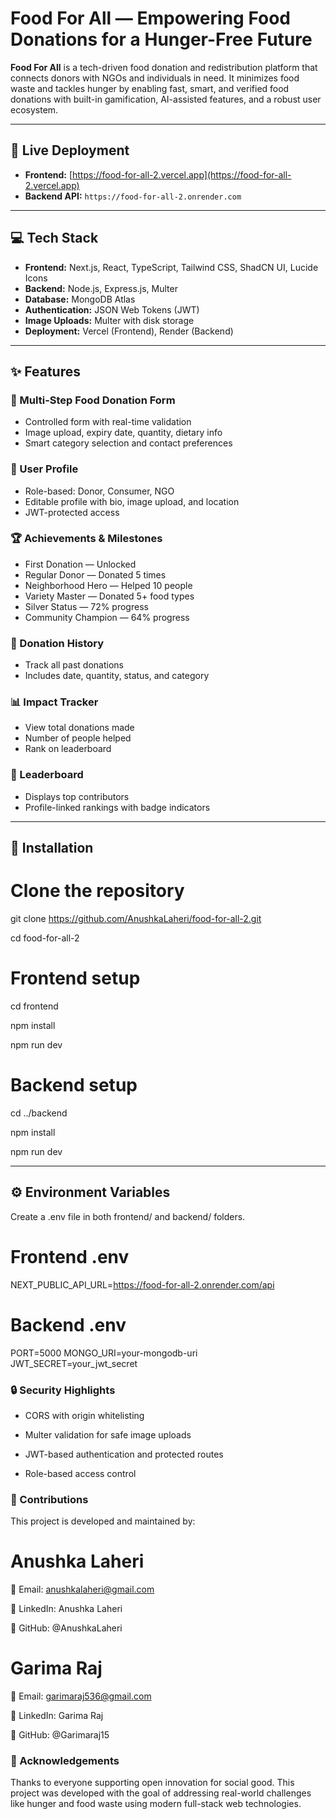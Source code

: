 # Food For All — Empowering Food Donations for a Hunger-Free Future

**Food For All** is a tech-driven food donation and redistribution platform that connects donors with NGOs and individuals in need. It minimizes food waste and tackles hunger by enabling fast, smart, and verified food donations with built-in gamification, AI-assisted features, and a robust user ecosystem.

---

## 🔗 Live Deployment

- **Frontend:** [https://food-for-all-2.vercel.app](https://food-for-all-2.vercel.app)
- **Backend API:** `https://food-for-all-2.onrender.com`

---

## 💻 Tech Stack

- **Frontend:** Next.js, React, TypeScript, Tailwind CSS, ShadCN UI, Lucide Icons  
- **Backend:** Node.js, Express.js, Multer  
- **Database:** MongoDB Atlas  
- **Authentication:** JSON Web Tokens (JWT)  
- **Image Uploads:** Multer with disk storage  
- **Deployment:** Vercel (Frontend), Render (Backend)

---

## ✨ Features

### 🧾 Multi-Step Food Donation Form
- Controlled form with real-time validation
- Image upload, expiry date, quantity, dietary info
- Smart category selection and contact preferences

### 👤 User Profile
- Role-based: Donor, Consumer, NGO
- Editable profile with bio, image upload, and location
- JWT-protected access

### 🏆 Achievements & Milestones
- First Donation — Unlocked  
- Regular Donor — Donated 5 times  
- Neighborhood Hero — Helped 10 people  
- Variety Master — Donated 5+ food types  
- Silver Status — 72% progress  
- Community Champion — 64% progress

### 📜 Donation History
- Track all past donations
- Includes date, quantity, status, and category

### 📊 Impact Tracker
- View total donations made
- Number of people helped
- Rank on leaderboard

### 🏅 Leaderboard
- Displays top contributors
- Profile-linked rankings with badge indicators

---

## 🚀 Installation


# Clone the repository
git clone https://github.com/AnushkaLaheri/food-for-all-2.git

cd food-for-all-2

# Frontend setup
cd frontend

npm install

npm run dev

# Backend setup
cd ../backend

npm install

npm run dev

---

## ⚙️ Environment Variables
Create a .env file in both frontend/ and backend/ folders.

# Frontend .env
NEXT_PUBLIC_API_URL=https://food-for-all-2.onrender.com/api

# Backend .env
PORT=5000
MONGO_URI=your-mongodb-uri
JWT_SECRET=your_jwt_secret


### 🔒 Security Highlights
- CORS with origin whitelisting

- Multer validation for safe image uploads

- JWT-based authentication and protected routes

- Role-based access control

### 🤝 Contributions
This project is developed and maintained by:

# Anushka Laheri

📧 Email: anushkalaheri@gmail.com

🔗 LinkedIn: Anushka Laheri

🐙 GitHub: @AnushkaLaheri

# Garima Raj

📧 Email: garimaraj536@gmail.com

🔗 LinkedIn: Garima Raj

🐙 GitHub: @Garimaraj15



### 🙏 Acknowledgements
Thanks to everyone supporting open innovation for social good. This project was developed with the goal of addressing real-world challenges like hunger and food waste using modern full-stack web technologies.
